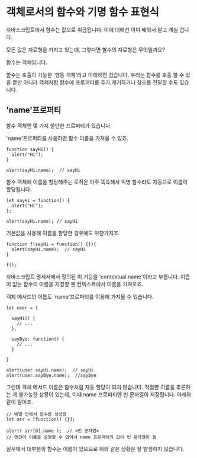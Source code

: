 # 객체로서의 함수와 기명 함수 표현식
   
자바스크립트에서 함수는 값으로 취급됩니다. 이에 대해선 이미 배워서 알고 계실 겁니다.   
   
모든 값은 자료형을 가지고 있는데, 그렇다면 함수의 자료형은 무엇일까요?   
   
함수는 객체입니다.   
   
함수는 호출이 가능한 '행동 객체'라고 이해하면 쉽습니다. 우리는 함수를 호출 할 수 있을 뿐만 아니라 객체처럼 함수에 프로퍼티를 추가,제거하거나 참조를 전달할 수도 있습니다.
   


## 'name'프로퍼티
   
함수 객체엔 몇 가지 쓸만한 프로퍼티가 있습니다.   
   
'name'프로퍼티를 사용하면 함수 이름을 가져올 수 있죠.
```
function sayHi() {
  alert("Hi");
}

alert(sayHi.name);  // sayHi
```
함수 객체에 이름을 할당해주는 로직은 아주 똑똑해서 익명 함수라도 자동으로 이름이 할당됩니다.
```
let sayHi = function() {
  alert("Hi");
};

alert(sayHi.name); // sayHi
```
기본값을 사용해 이름을 할당한 경우에도 마찬가지죠.
```
function f(sayHi = function() {}){
  alert(sayHi.name);  // sayHi
}

f();
```
자바스크립트 명세서에서 정의된 이 기능을 'contextual name'이라고 부릅니다. 이름이 없는 함수의 이름을 지정할 땐 컨텍스트에서 이름을 가져오죠.   
   
객체 메서드의 이름도 'name'프로퍼티를 이용해 가져올 수 있습니다.
```
let user = {

  sayHi() {
    // ...
  },

  sayBye: function() {
    // ...
  }

}

alert(user.sayHi.name);  // sayHi
alert(user.sayBye.name);  //sayBye
```
그런데 객체 메서드 이름은 함수처럼 자동 할당이 되지 않습니다. 적절한 이름을 추론하는 게 불가능한 상황이 있는데, 이때 name 프로퍼티엔 빈 문자열이 저장됩니다. 아래와 같이 말이죠.
```
// 배열 안에서 함수를 생성함
let arr = [function() {}];

alert( arr[0].name );  // <빈 문자열>
// 엔진이 이름을 설정할 수 없어서 name 프로퍼티의 값이 빈 문자열이 됨
```
실무에서 대부분의 함수는 이름이 있으므로 위와 같은 상황은 잘 발생하지 않습니다.
